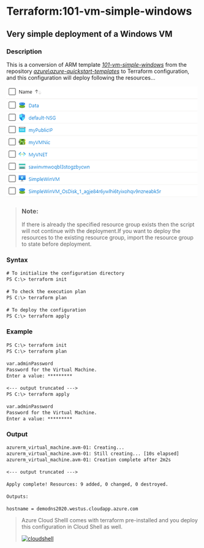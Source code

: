 # Terraform:101-vm-simple-windows

## Very simple deployment of a Windows VM
### Description 
This is a conversion of ARM template *[101-vm-simple-windows](https://github.com/Azure/azure-quickstart-templates/tree/master/101-vm-simple-windows)* from the repository *[azure\azure-quickstart-templates](https://github.com/Azure/azure-quickstart-templates)*  to Terraform configuration, and this configuration will deploy following the resources…
 
![result](images/result.PNG)

> ### Note:
> If there is already the specified resource group exists then the script will not continue with the deployment.If you want to deploy the resources to the existing resource group, import the resource 
group to state before deployment.

### Syntax
```
# To initialize the configuration directory
PS C:\> terraform init 

# To check the execution plan
PS C:\> terraform plan

# To deploy the configuration
PS C:\> terraform apply
```  

### Example
```
PS C:\> terraform init 
PS C:\> terraform plan

var.adminPassword
Password for the Virtual Machine.
Enter a value: *********

<--- output truncated --->
PS C:\> terraform apply 

var.adminPassword
Password for the Virtual Machine.
Enter a value: *********
````

### Output

```
azurerm_virtual_machine.avm-01: Creating...
azurerm_virtual_machine.avm-01: Still creating... [10s elapsed]
azurerm_virtual_machine.avm-01: Creation complete after 2m2s 

<--- output truncated --->

Apply complete! Resources: 9 added, 0 changed, 0 destroyed.

Outputs:

hostname = demodns2020.westus.cloudapp.azure.com
```

>Azure Cloud Shelll comes with terraform pre-installed and you deploy this configuration in Cloud Shell as well.
>
>[![cloudshell](images/cloudshell.png)](https://shell.azure.com)

